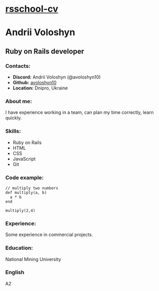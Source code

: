 # [rsschool-cv](https://avoloshyn10.github.io/rsschool-cv/cv)
# Andrii Voloshyn
## Ruby on Rails developer

### Contacts:
* **Discord:** Andrii Voloshyn (@avoloshyn10)
* **Github:** [avoloshyn10](https://github.com/avoloshyn10)
* **Location:** Dnipro, Ukraine

### About me:
I have experience working in a team, can plan my time correctly, learn quickly.

### Skills:
* Ruby on Rails
* HTML
* CSS
* JavaScript
* Git

### Code example:
```
// multiply two numbers
def multiply(a, b)
  a * b
end

multiply(2,4)
```

### Experience:
Some experience in commercial projects.
### Education:
National Mining University
### English
A2
